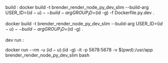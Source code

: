 build : 
docker build -t brender_render_node_py_dev_slim --build-arg USER_ID=$(id -u) --build-arg GROUP_ID=$(id -g) -f Dockerfile.py.dev .

docker build -t brender_render_node_py_dev_slim --build-arg USER_ID=$(id -u) --build-arg GROUP_ID=$(id -g) .





dev run : 

docker run --rm -u $(id -u):$(id -g) -it -p 5678:5678 -v $(pwd):/usr/app brender_render_node_py_dev_slim bash